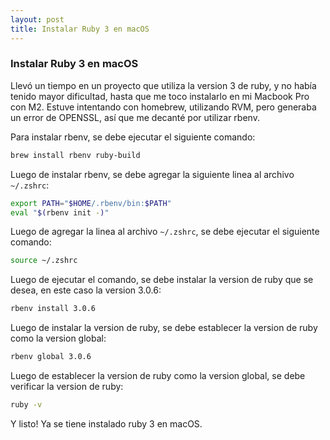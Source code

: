 ```yaml
---
layout: post
title: Instalar Ruby 3 en macOS
---
```


### Instalar Ruby 3 en macOS

Llevó un tiempo en un proyecto que utiliza la version 3 de ruby, y no había tenido mayor dificultad, hasta que me toco instalarlo en mi Macbook Pro con M2.
Estuve intentando con homebrew, utilizando RVM, pero generaba un error de OPENSSL, así que me decanté por utilizar rbenv.

Para instalar rbenv, se debe ejecutar el siguiente comando:

```bash
brew install rbenv ruby-build
```

Luego de instalar rbenv, se debe agregar la siguiente linea al archivo `~/.zshrc`:

```bash
export PATH="$HOME/.rbenv/bin:$PATH"
eval "$(rbenv init -)"
```

Luego de agregar la linea al archivo `~/.zshrc`, se debe ejecutar el siguiente comando:

```bash
source ~/.zshrc
```

Luego de ejecutar el comando, se debe instalar la version de ruby que se desea, en este caso la version 3.0.6:

```bash
rbenv install 3.0.6
```

Luego de instalar la version de ruby, se debe establecer la version de ruby como la version global:

```bash
rbenv global 3.0.6
```

Luego de establecer la version de ruby como la version global, se debe verificar la version de ruby:

```bash
ruby -v
```

Y listo! Ya se tiene instalado ruby 3 en macOS.
